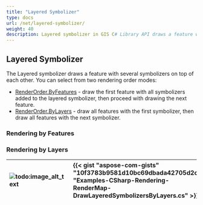 ```yaml
---
title: "Layered Symbolizer"
type: docs
url: /net/layered-symbolizer/
weight: 40
description: Layered symbolizer in GIS C# Library API draws a feature with several symbolizers on top of each other with rendering order modes based on features or layers.
---
```


## **Layered Symbolizer**
The Layered symbolizer draws a feature with several symbolizers on top of each other. You can select from two rendering order modes:

- [RenderOrder.ByFeatures](https://reference.aspose.com/gis/net/aspose.gis.rendering.symbolizers/renderingorder) - draw the first feature with all symbolizers added to the layered symbolizer, then proceed with drawing the next feature.
- [RenderOrder.ByLayers](https://reference.aspose.com/gis/net/aspose.gis.rendering.symbolizers/renderingorder) - draw all features with the first symbolizer, then draw all features with the next symbolizer.
### **Rendering by Features**

### **Rendering by Layers**


|![todo:image_alt_text](layered-symbolizer_1.png)|{{< gist "aspose-com-gists" "10f3783b9581d10bc69dbada42705d2c" "Examples-CSharp-Rendering-RenderMap-DrawLayeredSymbolizersByLayers.cs" >}}|
| :- | :- |

